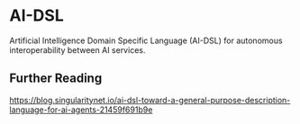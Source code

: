 # AI-DSL

Artificial Intelligence Domain Specific Language (AI-DSL) for
autonomous interoperability between AI services.

## Further Reading

https://blog.singularitynet.io/ai-dsl-toward-a-general-purpose-description-language-for-ai-agents-21459f691b9e

